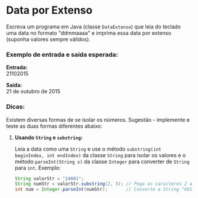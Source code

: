 # Data por Extenso

Escreva um programa em Java (classe `DataExtenso`) que leia do teclado uma data no formato "ddmmaaaa" e imprima essa data por extenso (suponha valores sempre válidos).

### Exemplo de entrada e saída esperada:

**Entrada:**  
21102015

**Saída:**  
21 de outubro de 2015

### Dicas:

Existem diversas formas de se isolar os números. Sugestão - implemente e teste as duas formas diferentes abaixo:

1. **Usando `String` e `substring`:**

   Leia a data como uma `String` e use o método `substring(int beginIndex, int endIndex)` da classe `String` para isolar os valores e o método `parseInt(String s)` da classe `Integer` para converter de `String` para `int`. Exemplo:
   
   ```java
   String valorStr = "24601";
   String numStr = valorStr.substring(2, 5); // Pega os caracteres 2 a 5 "601"
   int num = Integer.parseInt(numStr);       // Converte a String "601" para o int 601
   ```
